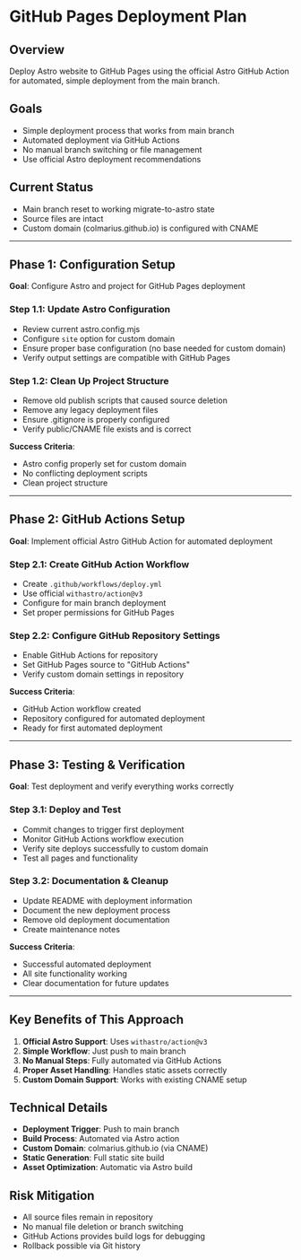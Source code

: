 # GitHub Pages Deployment Plan

## Overview

Deploy Astro website to GitHub Pages using the official Astro GitHub Action for automated, simple deployment from the main branch.

## Goals

- Simple deployment process that works from main branch
- Automated deployment via GitHub Actions
- No manual branch switching or file management
- Use official Astro deployment recommendations

## Current Status

- Main branch reset to working migrate-to-astro state
- Source files are intact
- Custom domain (colmarius.github.io) is configured with CNAME

---

## Phase 1: Configuration Setup

**Goal**: Configure Astro and project for GitHub Pages deployment

### Step 1.1: Update Astro Configuration

- Review current astro.config.mjs
- Configure `site` option for custom domain
- Ensure proper base configuration (no base needed for custom domain)
- Verify output settings are compatible with GitHub Pages

### Step 1.2: Clean Up Project Structure

- Remove old publish scripts that caused source deletion
- Remove any legacy deployment files
- Ensure .gitignore is properly configured
- Verify public/CNAME file exists and is correct

**Success Criteria**:

- Astro config properly set for custom domain
- No conflicting deployment scripts
- Clean project structure

---

## Phase 2: GitHub Actions Setup

**Goal**: Implement official Astro GitHub Action for automated deployment

### Step 2.1: Create GitHub Action Workflow

- Create `.github/workflows/deploy.yml`
- Use official `withastro/action@v3`
- Configure for main branch deployment
- Set proper permissions for GitHub Pages

### Step 2.2: Configure GitHub Repository Settings

- Enable GitHub Actions for repository
- Set GitHub Pages source to "GitHub Actions"
- Verify custom domain settings in repository

**Success Criteria**:

- GitHub Action workflow created
- Repository configured for automated deployment
- Ready for first automated deployment

---

## Phase 3: Testing & Verification

**Goal**: Test deployment and verify everything works correctly

### Step 3.1: Deploy and Test

- Commit changes to trigger first deployment
- Monitor GitHub Actions workflow execution
- Verify site deploys successfully to custom domain
- Test all pages and functionality

### Step 3.2: Documentation & Cleanup

- Update README with deployment information
- Document the new deployment process
- Remove old deployment documentation
- Create maintenance notes

**Success Criteria**:

- Successful automated deployment
- All site functionality working
- Clear documentation for future updates

---

## Key Benefits of This Approach

1. **Official Astro Support**: Uses `withastro/action@v3`
2. **Simple Workflow**: Just push to main branch
3. **No Manual Steps**: Fully automated via GitHub Actions
4. **Proper Asset Handling**: Handles static assets correctly
5. **Custom Domain Support**: Works with existing CNAME setup

## Technical Details

- **Deployment Trigger**: Push to main branch
- **Build Process**: Automated via Astro action
- **Custom Domain**: colmarius.github.io (via CNAME)
- **Static Generation**: Full static site build
- **Asset Optimization**: Automatic via Astro build

## Risk Mitigation

- All source files remain in repository
- No manual file deletion or branch switching
- GitHub Actions provides build logs for debugging
- Rollback possible via Git history

